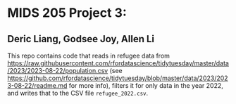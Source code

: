 # MIDS 205 Project 3:

## Deric Liang, Godsee Joy, Allen Li

This repo contains code that reads in refugee data from https://raw.githubusercontent.com/rfordatascience/tidytuesday/master/data/2023/2023-08-22/population.csv (see https://github.com/rfordatascience/tidytuesday/blob/master/data/2023/2023-08-22/readme.md for more info), filters it for only data in the year 2022, and writes that to the CSV file `refugee_2022.csv`.
